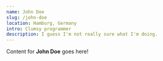 ```yaml
---
name: John Doe
slug: /john-doe
location: Hamburg, Germany
intro: Clumsy programmer
description: I guess I'm not really sure what I'm doing.
---
```


Content for **John Doe** goes here!